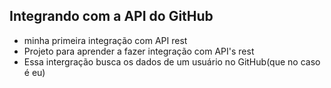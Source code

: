 ## Integrando com a API do GitHub

 - minha primeira integração com API rest
 - Projeto para aprender a fazer integração com API's rest
 - Essa intergração busca os dados de um usuário no GitHub(que no caso é eu)
 

  